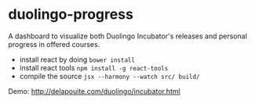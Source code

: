 duolingo-progress
=================

A dashboard to visualize both Duolingo Incubator's releases and personal progress in offered courses.

- install react by doing `bower install`
- install react tools `npm install -g react-tools`
- compile the source `jsx --harmony --watch src/ build/`

Demo: http://delapouite.com/duolingo/incubator.html
